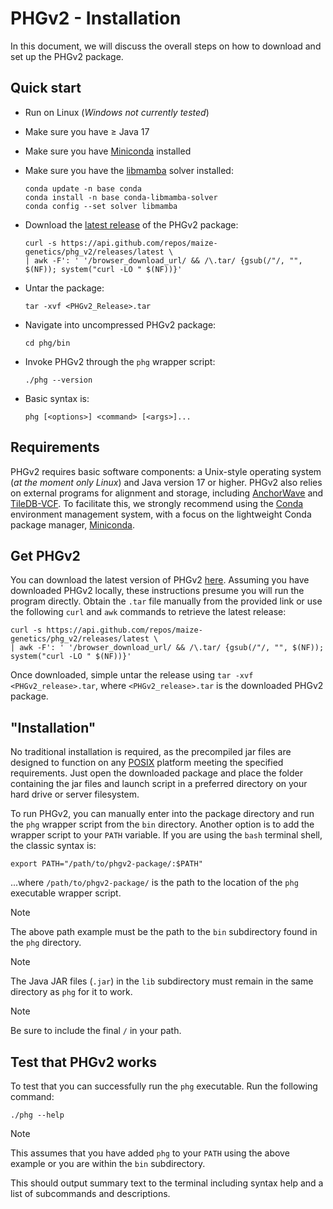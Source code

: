 # PHGv2 - Installation

In this document, we will discuss the overall steps on how
to download and set up the PHGv2 package.

## Quick start
* Run on Linux (_Windows not currently tested_)
* Make sure you have $\geq$ Java 17
* Make sure you have [Miniconda](https://docs.conda.io/projects/miniconda/en/latest/index.html#quick-command-line-install) installed
* Make sure you have the [libmamba]() solver installed:
  ```shell
  conda update -n base conda
  conda install -n base conda-libmamba-solver
  conda config --set solver libmamba
  ```
* Download the [latest release](https://github.com/maize-genetics/phg_v2/releases/latest) of the PHGv2 package:
  ```shell
  curl -s https://api.github.com/repos/maize-genetics/phg_v2/releases/latest \
  | awk -F': ' '/browser_download_url/ && /\.tar/ {gsub(/"/, "", $(NF)); system("curl -LO " $(NF))}'
  ```
* Untar the package:
  ```shell
  tar -xvf <PHGv2_Release>.tar
  ```
  
* Navigate into uncompressed PHGv2 package:
  ```shell
  cd phg/bin
  ```
* Invoke PHGv2 through the `phg` wrapper script:
  ```shell
  ./phg --version
  ```
* Basic syntax is:
  ```shell
  phg [<options>] <command> [<args>]...
  ```

## Requirements
PHGv2 requires basic software components: a Unix-style operating 
system (_at the moment only Linux_) and Java version 17 or higher. PHGv2 
also relies on external programs for alignment and storage, including 
[AnchorWave](https://github.com/baoxingsong/AnchorWave) and 
[TileDB-VCF](https://docs.tiledb.com/main/integrations-and-extensions/genomics/population-genomics). 
To facilitate this, we strongly recommend using the 
[Conda](https://en.wikipedia.org/wiki/Conda_(package_manager)) 
environment management system, with a focus on the lightweight Conda 
package manager, [Miniconda](https://conda.io/miniconda.html).

## Get PHGv2
You can download the latest version of PHGv2 
[here](https://github.com/maize-genetics/phg_v2/releases/latest). 
Assuming you have downloaded PHGv2 locally, these instructions 
presume you will run the program directly. Obtain the `.tar` file 
manually from the provided link or use the following `curl` and `awk` 
commands to retrieve the latest release:

```shell
curl -s https://api.github.com/repos/maize-genetics/phg_v2/releases/latest \
| awk -F': ' '/browser_download_url/ && /\.tar/ {gsub(/"/, "", $(NF)); system("curl -LO " $(NF))}'
```

Once downloaded, simple untar the release using 
`tar -xvf <PHGv2_release>.tar`, where `<PHGv2_release>.tar` is the
downloaded PHGv2 package.


## "Installation"
No traditional installation is required, as the precompiled jar 
files are designed to function on any 
[POSIX](https://en.wikipedia.org/wiki/POSIX) platform meeting the 
specified requirements. Just open the downloaded package and place 
the folder containing the jar files and launch script in a preferred 
directory on your hard drive or server filesystem.

To run PHGv2, you can manually enter into the package directory and
run the `phg` wrapper script from the `bin` directory. Another
option is to add the wrapper script to your `PATH` variable. If you
are using the `bash` terminal shell, the classic syntax is:

```shell
export PATH="/path/to/phgv2-package/:$PATH"
```

...where `/path/to/phgv2-package/` is the path to the location of the
`phg` executable wrapper script.

> [!NOTE]
> The above path example must be the path to the `bin` subdirectory
> found in the `phg` directory.
 
> [!NOTE]
> The Java JAR files (`.jar`) in the `lib` subdirectory
> must remain in the same directory as `phg` for it to work.

> [!NOTE]
> Be sure to include the final `/` in your path.


## Test that PHGv2 works
To test that you can successfully run the `phg` executable. Run
the following command:

```shell
./phg --help
```

> [!NOTE]
> This assumes that you have added `phg` to your `PATH` using the
> above example or you are within the `bin` subdirectory.

This should output summary text to the terminal including syntax
help and a list of subcommands and descriptions.

